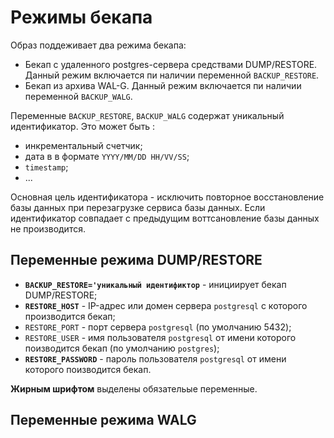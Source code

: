 # Режимы бекапа

Образ поддеживает два режима бекапа:
- Бекап с удаленного postgres-сервера средствами DUMP/RESTORE. Данный режим включается пи наличии переменной `BACKUP_RESTORE`.
- Бекап из архива WAL-G. Данный режим включается пи наличии переменной `BACKUP_WALG`.

Переменные `BACKUP_RESTORE`, `BACKUP_WALG` содержат уникальный идентификатор. Это может быть :
- инкрементальный счетчик;
- дата в в формате `YYYY/MM/DD HH/VV/SS`;
- `timestamp`;
- ...

Основная цель идентификатора - исключить повторное восстановление базы данных при перезагрузке сервиса базы данных.
Если идентификатор совпадает с предыдущим воттсановление базы данных не производится.

## Переменные режима DUMP/RESTORE

- **`BACKUP_RESTORE='уникальный идентификтор`** - инициирует бекап DUMP/RESTORE;
- **`RESTORE_HOST`** - IP-адрес или домен сервера `postgresql` с которого производится бекап;
- `RESTORE_PORT` - порт сервера `postgresql` (по умолчанию 5432);
- `RESTORE_USER` - имя пользователя `postgresql` от имени которого поизводится бекап (по умолчанию `postgres`);
- **`RESTORE_PASSWORD`** - пароль пользователя `postgresql` от имени которого поизводится бекап. 

**Жирным шрифтом** выделены обязательые переменные.


## Переменные режима WALG
